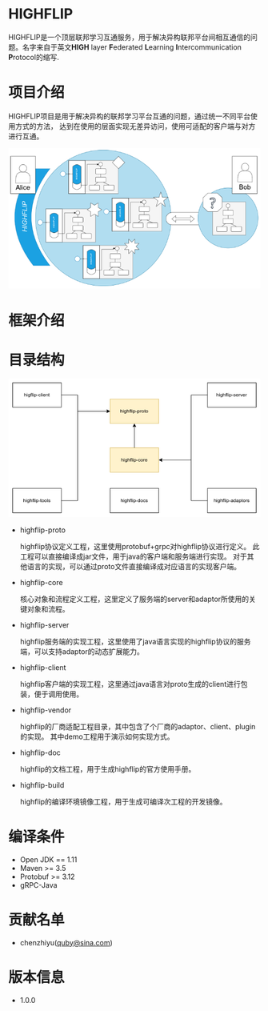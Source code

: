 HIGHFLIP
===================
HIGHFLIP是一个顶层联邦学习互通服务，用于解决异构联邦平台间相互通信的问题。名字来自于英文**HIGH**
layer **F**ederated **L**earning **I**ntercommunication **P**rotocol的缩写.

# 项目介绍

HIGHFLIP项目是用于解决异构的联邦学习平台互通的问题，通过统一不同平台使用方式的方法，
达到在使用的层面实现无差异访问，使用可适配的客户端与对方进行互通。

![img.png](highflip-doc/doc/images/scenario.png)

# 框架介绍

# 目录结构

![img.png](highflip-doc/doc/images/directories.png)

- highflip-proto

  highflip协议定义工程，这里使用protobuf+grpc对highflip协议进行定义。
  此工程可以直接编译成jar文件，用于java的客户端和服务端进行实现。
  对于其他语言的实现，可以通过proto文件直接编译成对应语言的实现客户端。


- highflip-core

  核心对象和流程定义工程，这里定义了服务端的server和adaptor所使用的关键对象和流程。


- highflip-server

  highflip服务端的实现工程，这里使用了java语言实现的highflip协议的服务端，可以支持adaptor的动态扩展能力。


- highflip-client

  highflip客户端的实现工程，这里通过java语言对proto生成的client进行包装，便于调用使用。


- highflip-vendor

  highflip的厂商适配工程目录，其中包含了个厂商的adaptor、client、plugin的实现。
  其中demo工程用于演示如何实现方式。


- highflip-doc

  highflip的文档工程，用于生成highflip的官方使用手册。


- highflip-build

  highflip的编译环境镜像工程，用于生成可编译次工程的开发镜像。

# 编译条件

- Open JDK == 1.11
- Maven >= 3.5
- Protobuf >= 3.12
- gRPC-Java

# 贡献名单

- chenzhiyu(quby@sina.com)

# 版本信息

- 1.0.0
